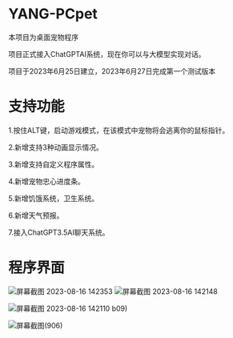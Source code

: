 # YANG-PCpet
本项目为桌面宠物程序

项目正式接入ChatGPTAI系统，现在你可以与大模型实现对话。

项目于2023年6月25日建立，2023年6月27日完成第一个测试版本
# 支持功能
1.按住ALT键，启动游戏模式，在该模式中宠物将会逃离你的鼠标指针。

2.新增支持3种动画显示情况。

3.新增支持自定义程序属性。

4.新增宠物忠心进度条。

5.新增饥饿系统，卫生系统。

6.新增天气预报。

7.接入ChatGPT3.5AI聊天系统。
# 程序界面
![屏幕截图 2023-08-16 142353](https://github.com/JasonYANG170/YANG-PCpet/assets/39414350/6f304b4a-eb0c-43d7-9141-ab854fd0fbea)
![屏幕截图 2023-08-16 142148](https://github.com/JasonYANG170/YANG-PCpet/assets/39414350/e99cb4e3-b48b-43e4-8ccd-a062103d1c35)

![屏幕截图 2023-08-16 142110](https://github.com/JasonYANG170/YANG-PCpet/assets/39414350/271e9fe2-4c0f-42b5-848f-09585779ab5c)
b09)

![屏幕截图(906)](https://github.com/JasonYANG170/YANG-PCpet/assets/39414350/19efdcf7-6b4b-4249-9973-8d0914ea96a4)
